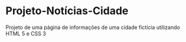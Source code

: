 # Projeto-Notícias-Cidade
Projeto de uma página de informações de uma cidade fictícia utilizando HTML 5 e CSS 3
